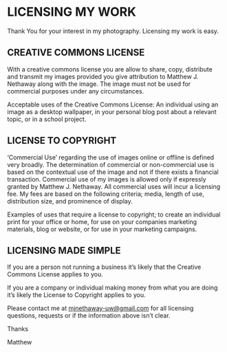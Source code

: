 # LICENSING MY WORK
Thank You for your interest in my photography.  Licensing my work is easy.

## CREATIVE COMMONS LICENSE
With a creative commons license you are allow to share, copy, distribute and transmit my images provided you give attribution to Matthew J. Nethaway along with the image.  The image must not be used for commercial purposes under any circumstances.

Acceptable uses of the Creative Commons License:  An individual using an image as a desktop wallpaper, in your personal blog post about a relevant topic, or in a school project.

## LICENSE TO COPYRIGHT
‘Commercial Use’ regarding the use of images online or offline is defined very broadly.  The determination of commercial or non-commercial use is based on the contextual use of the image and not if there exists a financial transaction.  Commercial use of my images is allowed only if expressly granted by Matthew J. Nethaway.   All commercial uses will incur a licensing fee.  My fees are based on the following criteria; media, length of use, distribution size, and prominence of display.

Examples of uses that require a license to copyright; to create an individual print for your office or home, for use on your companies marketing materials, blog or website, or for use in your marketing campaigns.

## LICENSING MADE SIMPLE
If you are a person not running a business it’s likely that the Creative Commons License applies to you.

If you are a company or individual making money from what you are doing it’s likely the License to Copyright applies to you.

Please contact me at mjnethaway-uw@gmail.com for all licensing questions, requests or if the information above isn’t clear.

Thanks

Matthew
